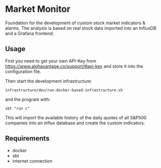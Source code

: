 Market Monitor
==============

Foundation for the development of custom stock market indicators & alarms.
The analysis is based on real stock data imported into an InfluxDB and a Grafana frontend.

Usage
-----
First you need to get your own API-Key from https://www.alphavantage.co/support/#api-key and store it into the configuration file.

Then start the development infrastructure:

    infrastructure/dev/run-docker-based-infrastructure.sh

and the program with:

    sbt "run c"
This will import the available history of the daily quotes of all S&P500 companies into an influx database and create the custom indicators.  

 
Requirements
------------
- docker
- sbt
- internet connection 


